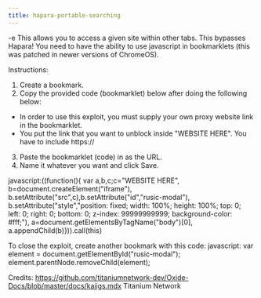 ```yaml
---
title: hapara-portable-searching
---
```


-e 
This allows you to access a given site within other tabs. This bypasses Hapara!
You need to have the ability to use javascript in bookmarklets (this was patched in newer versions of ChromeOS).

Instructions: 
1. Create a bookmark.
2. Copy the provided code (bookmarklet) below after doing the following below:
- In order to use this exploit, you must supply your own proxy website link in the bookmarklet.
- You put the link that you want to unblock inside "WEBSITE HERE". You have to include https://
3. Paste the bookmarklet (code) in as the URL.
4. Name it whatever you want and click Save.

javascript:((function(){
var a,b,c;c="WEBSITE HERE",
b=document.createElement("iframe"),
b.setAttribute("src",c),b.setAttribute("id","rusic-modal"),
b.setAttribute("style","position: fixed; width: 100%; height: 100%; top: 0; left: 0; right: 0; bottom: 0; z-index: 99999999999; background-color: #fff;"),
a=document.getElementsByTagName("body")[0],
a.appendChild(b)})).call(this)

To close the exploit, create another bookmark with this code:
javascript: var element = document.getElementById("rusic-modal"); element.parentNode.removeChild(element);

Credits:
https://github.com/titaniumnetwork-dev/Oxide-Docs/blob/master/docs/kajigs.mdx
Titanium Network
